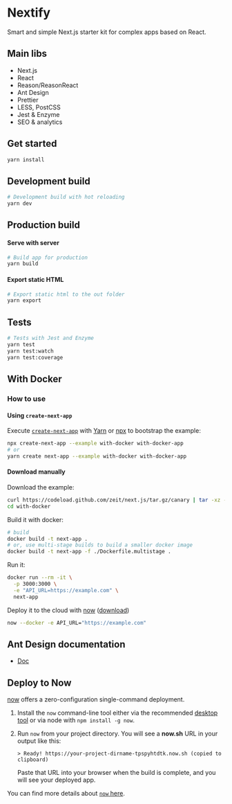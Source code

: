 # Nextify

Smart and simple Next.js starter kit for complex apps based on React.

## Main libs

 - Next.js
 - React
 - Reason/ReasonReact
 - Ant Design
 - Prettier
 - LESS, PostCSS
 - Jest & Enzyme
 - SEO & analytics

## Get started

```sh
yarn install
```

## Development build

```bash
# Development build with hot reloading
yarn dev
```

## Production build

#### Serve with server

```bash
# Build app for production
yarn build
```

#### Export static HTML

```bash
# Export static html to the out folder
yarn export
```

## Tests

```bash
# Tests with Jest and Enzyme
yarn test
yarn test:watch
yarn test:coverage
```

## With Docker

### How to use

#### Using `create-next-app`

Execute [`create-next-app`](https://github.com/segmentio/create-next-app) with [Yarn](https://yarnpkg.com/lang/en/docs/cli/create/) or [npx](https://github.com/zkat/npx#readme) to bootstrap the example:

```bash
npx create-next-app --example with-docker with-docker-app
# or
yarn create next-app --example with-docker with-docker-app
```

#### Download manually

Download the example:

```bash
curl https://codeload.github.com/zeit/next.js/tar.gz/canary | tar -xz --strip=2 next.js-canary/examples/with-docker
cd with-docker
```

Build it with docker:

```bash
# build
docker build -t next-app .
# or, use multi-stage builds to build a smaller docker image
docker build -t next-app -f ./Dockerfile.multistage .
```

Run it:

```bash
docker run --rm -it \
  -p 3000:3000 \
  -e "API_URL=https://example.com" \
  next-app
```

Deploy it to the cloud with [now](https://zeit.co/now) ([download](https://zeit.co/download))

```bash
now --docker -e API_URL="https://example.com"
```

## Ant Design documentation

* [Doc](https://ant.design/docs/react/introduce)

## Deploy to Now

[now](https://zeit.co/now) offers a zero-configuration single-command deployment.

1.  Install the `now` command-line tool either via the recommended [desktop tool](https://zeit.co/download) or via node with `npm install -g now`.

2.  Run `now` from your project directory. You will see a **now.sh** URL in your output like this:

    ```
    > Ready! https://your-project-dirname-tpspyhtdtk.now.sh (copied to clipboard)
    ```

    Paste that URL into your browser when the build is complete, and you will see your deployed app.

You can find more details about [`now` here](https://zeit.co/now).
